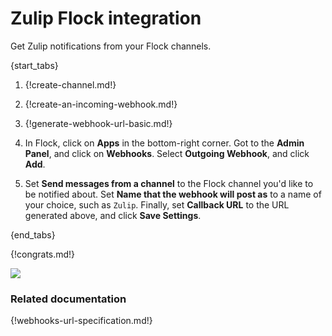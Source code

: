 # Zulip Flock integration

Get Zulip notifications from your Flock channels.

{start_tabs}

1. {!create-channel.md!}

1. {!create-an-incoming-webhook.md!}

1. {!generate-webhook-url-basic.md!}

1. In Flock, click on **Apps** in the bottom-right corner. Got to the
   **Admin Panel**, and click on **Webhooks**. Select **Outgoing
   Webhook**, and click **Add**.

1. Set **Send messages from a channel** to the Flock channel you'd like
   to be notified about. Set **Name that the webhook will post as** to a
   name of your choice, such as `Zulip`. Finally, set **Callback URL**
   to the URL generated above, and click **Save Settings**.

{end_tabs}

{!congrats.md!}

![](/static/images/integrations/flock/001.png)

### Related documentation

{!webhooks-url-specification.md!}
